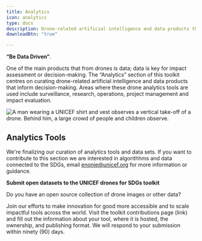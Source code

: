 ```yaml
---
title: Analytics
icon: analytics
type: docs
description: Drone-related artificial intelligence and data products that inform decision-making.
downloadBtn: "true"

---
```


**“Be Data Driven”**.

One of the main products that from drones is data;
data is key for impact assessment or decision-making.
The “Analytics” section of this toolkit centres on curating drone-related artificial intelligence and data products that inform decision-making.
Areas where these drone analytics tools are used include surveillance, research, operations, project management and impact evaluation.

![A man wearing a UNICEF shirt and vest observes a vertical take-off of a drone. Behind him, a large crowd of people and children observe.](/drone-4sdgtoolkit/analytics/UN0153379.jpg)


## Analytics Tools

We're finalizing our curation of analytics tools and data sets. If you want to contribute to this section we are interested in algorithhms and data connected to the SDGs, email enonie@unicef.org for more information or guidance.  

**Submit open datasets to the UNICEF drones for SDGs toolkit** 

Do you have an open source collection of drone images or other data?  

Join our efforts to make innovation for good more accessible and to scale impactful tools across the world. Visit the toolkit contributions page (link) and fill out the information about your tool, where it is hosted, the ownership, and publishing format. We will respond to your submission within ninety (90) days.  
